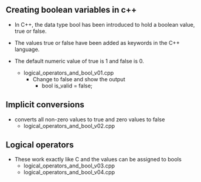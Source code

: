 
Creating boolean variables in c++
-----------------------------------
- In C++, the data type bool has been introduced to hold a boolean value, true or false.
- The values true or false have been added as keywords in the C++ language.

- The default numeric value of true is 1 and false is 0.
  - logical_operators_and_bool_v01.cpp
    - Change to false and show the output
      - bool is_valid = false;

Implicit conversions
---------------------
- converts all non-zero values to true and zero values to false
  - logical_operators_and_bool_v02.cpp


Logical operators
------------------
- These work exactly like C and the values can be assigned to bools
  - logical_operators_and_bool_v03.cpp
  - logical_operators_and_bool_v04.cpp
